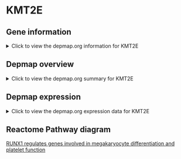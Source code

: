 <h1>KMT2E</h1>

<h2>Gene information</h2>
<details>
  <summary>Click to view the depmap.org information for KMT2E</summary>
  <iframe src="https://depmap.org/portal/gene/KMT2E?tab=about" style="border:none;width:100%;height:800px"></iframe>
</details>

<h2>Depmap overview</h2>
<details>
  <summary>Click to view the depmap.org summary for KMT2E</summary>
  <iframe src="https://depmap.org/portal/gene/KMT2E?tab=overview" style="border:none;width:100%;height:800px"></iframe>
</details>

<h2>Depmap expression</h2>
<details>
  <summary>Click to view the depmap.org expression data for KMT2E</summary>
  <iframe src="https://depmap.org/portal/gene/KMT2E?tab=characterization" style="border:none;width:100%;height:800px"></iframe>
</details>



<h2>Reactome Pathway diagram</h2>
<a href="https://reactome.org/PathwayBrowser/#/R-HSA-8936459" target="_BLANK">RUNX1 regulates genes involved in megakaryocyte differentiation and platelet function</a>



